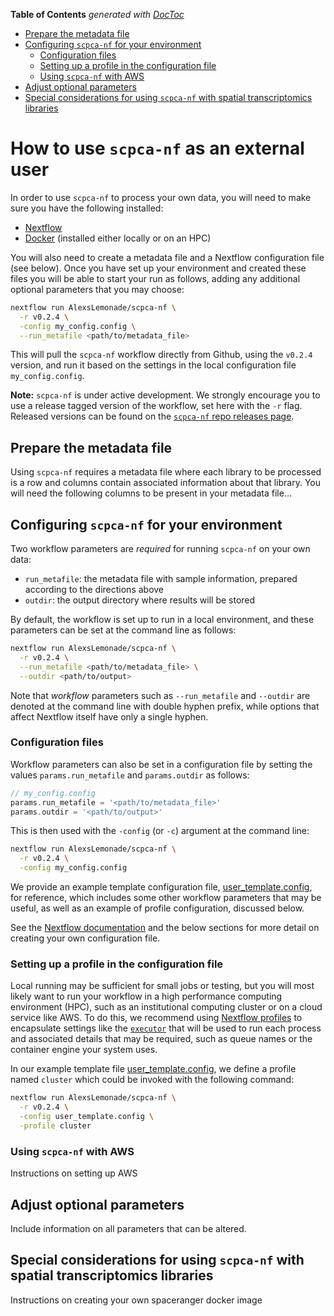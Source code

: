 <!-- START doctoc generated TOC please keep comment here to allow auto update -->
<!-- DON'T EDIT THIS SECTION, INSTEAD RE-RUN doctoc TO UPDATE -->
**Table of Contents**  *generated with [DocToc](https://github.com/thlorenz/doctoc)*

- [Prepare the metadata file](#prepare-the-metadata-file)
- [Configuring `scpca-nf` for your environment](#configuring-scpca-nf-for-your-environment)
  - [Configuration files](#configuration-files)
  - [Setting up a profile in the configuration file](#setting-up-a-profile-in-the-configuration-file)
  - [Using `scpca-nf` with AWS](#using-scpca-nf-with-aws)
- [Adjust optional parameters](#adjust-optional-parameters)
- [Special considerations for using `scpca-nf` with spatial transcriptomics libraries](#special-considerations-for-using-scpca-nf-with-spatial-transcriptomics-libraries)

<!-- END doctoc generated TOC please keep comment here to allow auto update -->

# How to use `scpca-nf` as an external user 

In order to use `scpca-nf` to process your own data, you will need to make sure you have the following installed: 

- [Nextflow](https://www.nextflow.io/docs/latest/getstarted.html#installation)
- [Docker](https://docs.docker.com/get-started/#download-and-install-docker) (installed either locally or on an HPC)

You will also need to create a metadata file and a Nextflow configuration file (see below).
Once you have set up your environment and created these files you will be able to start your run as follows, adding any additional optional parameters that you may choose: 

```bash
nextflow run AlexsLemonade/scpca-nf \
  -r v0.2.4 \
  -config my_config.config \
  --run_metafile <path/to/metadata_file>
```

This will pull the `scpca-nf` workflow directly from Github, using the `v0.2.4` version, and run it based on the settings in the local configuration file `my_config.config`.

**Note:** `scpca-nf` is under active development.
We strongly encourage you to use a release tagged version of the workflow, set here with the `-r` flag.
Released versions can be found on the [`scpca-nf` repo releases page](https://github.com/AlexsLemonade/scpca-nf/releases).

## Prepare the metadata file 

Using `scpca-nf` requires a metadata file where each library to be processed is a row and columns contain associated information about that library. 
You will need the following columns to be present in your metadata file... 

## Configuring `scpca-nf` for your environment

Two workflow parameters are *required* for running `scpca-nf` on your own data:

- `run_metafile`: the metadata file with sample information, prepared according to the directions above
- `outdir`: the output directory where results will be stored

By default, the workflow is set up to run in a local environment, and these parameters can be set at the command line as follows:

```sh
nextflow run AlexsLemonade/scpca-nf \
  -r v0.2.4 \
  --run_metafile <path/to/metadata_file> \
  --outdir <path/to/output>
```

Note that *workflow* parameters such as `--run_metafile` and `--outdir` are denoted at the command line with double hyphen prefix, while options that affect Nextflow itself have only a single hyphen. 

### Configuration files

Workflow parameters can also be set in a configuration file by setting the values `params.run_metafile` and `params.outdir` as follows: 

```groovy
// my_config.config
params.run_metafile = '<path/to/metadata_file>'
params.outdir = '<path/to/output>'
```

This is then used with the `-config` (or `-c`) argument at the command line:

```sh
nextflow run AlexsLemonade/scpca-nf \
  -r v0.2.4 \
  -config my_config.config 
```

We provide an example template configuration file, [user_template.config](https://github.com/AlexsLemonade/scpca-nf/blob/main/examples/user_template.config), for reference, which includes some other workflow parameters that may be useful, as well as an example of profile configuration, discussed below. 

See the [Nextflow documentation](https://www.nextflow.io/docs/latest/config.html) and the below sections for more detail on creating your own configuration file.

### Setting up a profile in the configuration file

Local running may be sufficient for small jobs or testing, but you will most likely want to run your workflow in a high performance computing environment (HPC), such as an institutional computing cluster or on a cloud service like AWS.
To do this, we recommend using [Nextflow profiles](https://www.nextflow.io/docs/latest/config.html#config-profiles) to encapsulate settings like the [`executor`](https://www.nextflow.io/docs/latest/executor.html) that will be used to run each process and associated details that may be required, such as queue names or the container engine your system uses. 

In our example template file [user_template.config](https://github.com/AlexsLemonade/scpca-nf/blob/main/examples/user_template.config), we define a profile named `cluster` which could be invoked with the following command:

```sh
nextflow run AlexsLemonade/scpca-nf \
  -r v0.2.4 \
  -config user_template.config \
  -profile cluster
```

### Using `scpca-nf` with AWS
Instructions on setting up AWS

## Adjust optional parameters

Include information on all parameters that can be altered. 

## Special considerations for using `scpca-nf` with spatial transcriptomics libraries 

Instructions on creating your own spaceranger docker image
